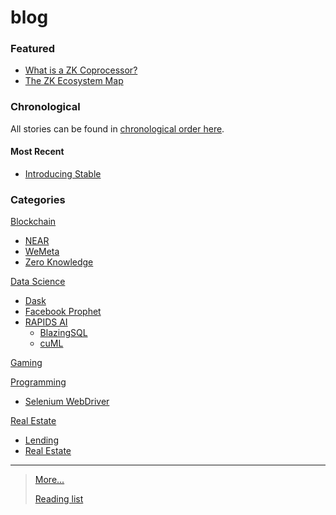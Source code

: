 # blog

### Featured
- [What is a ZK Coprocessor?](https://medium.com/dropout-analytics/what-is-a-zk-coprocessor-62b2053a7203?sk=6c7146474d5f442f36ea53553f64ab24)
- [The ZK Ecosystem Map](https://medium.com/dropout-analytics/the-definitive-guide-to-zk-1b91572233ca?sk=abdaa16aa5e1894ae9423a910b7c4d1f)

### Chronological 
All stories can be found in [chronological order here](docs/chronological).

#### Most Recent
- [Introducing Stable](https://warobson.medium.com/introducing-stable-69537bd7ee99)

### Categories

[Blockchain](docs/blockchain)
- [NEAR](docs/blockchain/near)
- [WeMeta](docs/blockchain/wemeta)
- [Zero Knowledge](docs/blockchain/zero_knowledge)

[Data Science](docs/data_science)
- [Dask](docs/ds/dask)
- [Facebook Prophet](docs/ds/prophet)
- [RAPIDS AI](docs/ds/rapids)
  - [BlazingSQL](docs/ds/rapids_ai/blazingsql)
  - [cuML](docs/ds/rapids_ai/cuml)

[Gaming](docs/gaming)

[Programming](docs/programming)
- [Selenium WebDriver](docs/pr/selenium)

[Real Estate](docs/real_estate)
- [Lending](docs/re/lending)
- [Real Estate](docs/re/real_estate)

-----
> [More...](docs/more) 
> 
> [Reading list](docs/reading_list)
